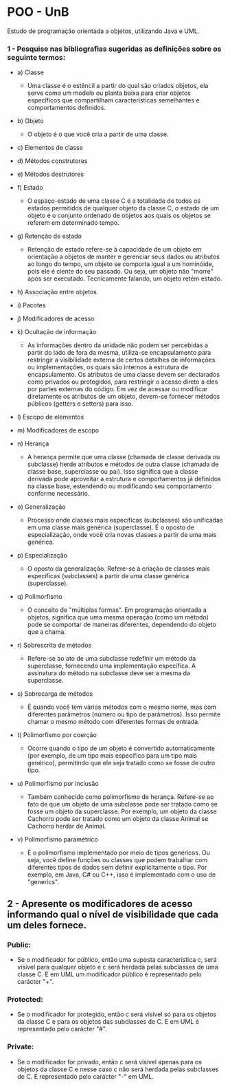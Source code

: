 # POO - UnB
Estudo de programação orientada a objetos, utilizando Java e UML.

### 1 - Pesquise nas bibliografias sugeridas as definições sobre os seguinte termos:
- a) Classe
  - Uma classe é o estêncil a partir do qual são criados objetos, ela serve como um modelo ou planta baixa para criar objetos específicos que compartilham características semelhantes e comportamentos definidos.
- b) Objeto
  - O objeto é o que você cria a partir de uma classe.
- c) Elementos de classe
- d) Métodos construtores
- e) Métodos destrutores
- f) Estado
  - O espaço-estado de uma classe C é a totalidade de todos os estados
permitidos de qualquer objeto da classe C, o estado de um objeto é o conjunto ordenado
de objetos aos quais os objetos se referem em determinado tempo.
- g) Retenção de estado
  - Retenção de estado refere-se à capacidade de um objeto em orientação a objetos de manter e gerenciar seus dados ou atributos ao longo do tempo, um objeto se comporta igual a um hominóide, pois ele é ciente do seu passado. Ou seja, um objeto não "morre" após ser executado. Tecnicamente falando, um objeto retém estado.
- h) Associação entre objetos
- i) Pacotes
- j) Modificadores de acesso
- k) Ocultação de informação
   - As informações dentro da unidade não podem ser percebidas a partir do lado de fora da mesma, utiliza-se encapsulamento para restringir a visibilidade externa de certos detalhes de informações ou implementações, os quais são internos à estrutura de encapsulamento. Os atributos de uma classe devem ser declarados como privados ou protegidos, para restringir o acesso direto a eles por partes externas do código. Em vez de acessar ou modificar diretamente os atributos de um objeto, devem-se fornecer métodos públicos (getters e setters) para isso.

- l) Escopo de elementos
- m) Modificadores de escopo
- n) Herança
   - A herança permite que uma classe (chamada de classe derivada ou subclasse) herde atributos e métodos de outra classe (chamada de classe base, superclasse ou pai). Isso significa que a classe derivada pode aproveitar a estrutura e comportamentos já definidos na classe base, estendendo ou modificando seu comportamento conforme necessário.
- o) Generalização
   - Processo onde classes mais específicas (subclasses) são unificadas em uma classe mais genérica (superclasse). É o oposto de especialização, onde você cria novas classes a partir de uma mais genérica.
- p) Especialização
   - O oposto da generalização. Refere-se à criação de classes mais específicas (subclasses) a partir de uma classe genérica (superclasse).
- q) Polimorfismo
   - O conceito de "múltiplas formas". Em programação orientada a objetos, significa que uma mesma operação (como um método) pode se comportar de maneiras diferentes, dependendo do objeto que a chama.
- r) Sobrescrita de métodos
   - Refere-se ao ato de uma subclasse redefinir um método da superclasse, fornecendo uma implementação específica. A assinatura do método na subclasse deve ser a mesma da superclasse.
- s) Sobrecarga de métodos
   - É quando você tem vários métodos com o mesmo nome, mas com diferentes parâmetros (número ou tipo de parâmetros). Isso permite chamar o mesmo método com diferentes formas de entrada.
- t) Polimorfismo por coerção
   - Ocorre quando o tipo de um objeto é convertido automaticamente (por exemplo, de um tipo mais específico para um tipo mais genérico), permitindo que ele seja tratado como se fosse de outro tipo.
- u) Polimorfismo por inclusão
   - Também conhecido como polimorfismo de herança. Refere-se ao fato de que um objeto de uma subclasse pode ser tratado como se fosse um objeto da superclasse. Por exemplo, um objeto da classe Cachorro pode ser tratado como um objeto da classe Animal se Cachorro herdar de Animal.
- v) Polimorfismo paramétrico
   - É o polimorfismo implementado por meio de tipos genéricos. Ou seja, você define funções ou classes que podem trabalhar com diferentes tipos de dados sem definir explicitamente o tipo. Por exemplo, em Java, C# ou C++, isso é implementado com o uso de "generics".

## 2 - Apresente os modificadores de acesso informando qual o nível de visibilidade que cada um deles fornece.
### Public: 
- Se o modificador for público, então uma suposta característica c, será visível para qualquer objeto e c será herdada pelas subclasses de uma classe C. E em UML um modificador público é representado pelo carácter "+".
### Protected:
- Se o modificador for protegido, então c será visível só para os objetos da classe C e para os objetos das subclasses de C. E em UML é representado pelo carácter "#".
### Private:
- Se o modificador for privado, então c será visível apenas para os objetos da classe C e nesse caso c não será herdada pelas subclasses de C. É representado pelo carácter "-" em UML.

